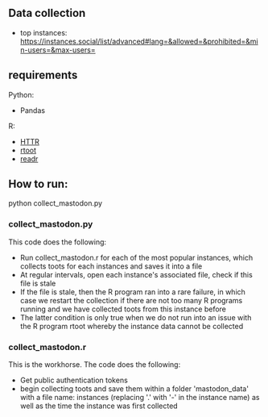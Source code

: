 ## Data collection
- top instances: https://instances.social/list/advanced#lang=&allowed=&prohibited=&min-users=&max-users=

## requirements
Python:
- Pandas

R:
- [HTTR]()
- [rtoot]()
- [readr]()

## How to run:
python collect_mastodon.py


### collect_mastodon.py
This code does the following:
- Run collect_mastodon.r for each of the most popular instances, which collects toots for each instances and saves it into a file
- At regular intervals, open each instance's associated file, check if this file is stale
- If the file is stale, then the R program ran into a rare failure, in which case we restart the collection if there are not too many R programs running and we have collected toots from this instance before
- The latter condition is only true when we do not run into an issue with the R program rtoot whereby the instance data cannot be collected

### collect_mastodon.r
This is the workhorse. The code does the following:
- Get public authentication tokens
- begin collecting toots and save them within a folder 'mastodon_data' with a file name: instances (replacing '.' with '-' in the instance name) as well as the time the instance was first collected

